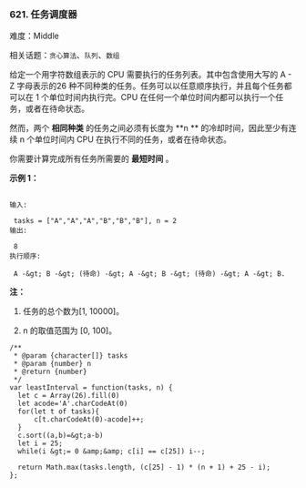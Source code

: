 ### 621. 任务调度器

难度：Middle

相关话题：`贪心算法`、`队列`、`数组`

给定一个用字符数组表示的 CPU 需要执行的任务列表。其中包含使用大写的 A - Z 字母表示的26 种不同种类的任务。任务可以以任意顺序执行，并且每个任务都可以在 1 个单位时间内执行完。CPU 在任何一个单位时间内都可以执行一个任务，或者在待命状态。



然而，两个 **相同种类** 的任务之间必须有长度为 **n ** 的冷却时间，因此至少有连续 n 个单位时间内 CPU 在执行不同的任务，或者在待命状态。



你需要计算完成所有任务所需要的 **最短时间** 。



 **示例 1：** 





```

输入:

 tasks = ["A","A","A","B","B","B"], n = 2
输出:

 8
执行顺序:

 A -&gt; B -&gt; (待命) -&gt; A -&gt; B -&gt; (待命) -&gt; A -&gt; B.

```

 **注：** 





1. 任务的总个数为[1, 10000]。

2. n 的取值范围为 [0, 100]。






```
/**
 * @param {character[]} tasks
 * @param {number} n
 * @return {number}
 */
var leastInterval = function(tasks, n) {
  let c = Array(26).fill(0)
  let acode='A'.charCodeAt(0)
  for(let t of tasks){
      c[t.charCodeAt(0)-acode]++;
  }
  c.sort((a,b)=&gt;a-b)
  let i = 25;
  while(i &gt;= 0 &amp;&amp; c[i] == c[25]) i--;

  return Math.max(tasks.length, (c[25] - 1) * (n + 1) + 25 - i);
};



```
